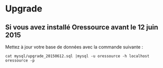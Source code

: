 # Upgrade 

## Si vous avez installé Oressource avant le 12 juin 2015

Mettez à jour votre base de données avec la commande suivante :

``
cat mysql/upgrade_20150612.sql |mysql -u oressource -h localhost oressource -p
``

